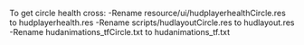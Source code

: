 To get circle health cross:
-Rename resource/ui/hudplayerhealthCircle.res to hudplayerhealth.res
-Rename scripts/hudlayoutCircle.res to hudlayout.res
-Rename hudanimations_tfCircle.txt to hudanimations_tf.txt
